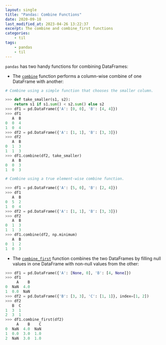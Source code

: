 ```yaml
---
layout: single
title: "Pandas: Combine Functions"
date: 2020-09-18
last_modified_at: 2023-04-26 13:22:37
excerpt: The combine and combine_first functions
categories:
    - til
tags:
    - pandas
    - til
---
```


`pandas` has two handy functions for combining DataFrames:

-   The
    [`combine`](https://pandas.pydata.org/pandas-docs/stable/reference/api/pandas.DataFrame.combine.html)
    function performs a column-wise combine of one DataFrame with another:

```python
# Combine using a simple function that chooses the smaller column.

>>> def take_smaller(s1, s2):
    return s1 if s1.sum() < s2.sum() else s2
>>> df1 = pd.DataFrame({'A': [0, 0], 'B': [4, 4]})
>>> df1
   A  B
0  0  4
1  0  4
>>> df2 = pd.DataFrame({'A': [1, 1], 'B': [3, 3]})
>>> df2
   A  B
0  1  3
1  1  3
>>> df1.combine(df2, take_smaller)
   A  B
0  0  3
1  0  3

# Combine using a true element-wise combine function.

>>> df1 = pd.DataFrame({'A': [5, 0], 'B': [2, 4]})
>>> df1
   A  B
0  5  2
1  0  4
>>> df2 = pd.DataFrame({'A': [1, 1], 'B': [3, 3]})
>>> df2
   A  B
0  1  3
1  1  3
>>> df1.combine(df2, np.minimum)
   A  B
0  1  2
1  0  3
```

-   The
    [`combine_first`](https://pandas.pydata.org/pandas-docs/stable/reference/api/pandas.DataFrame.combine_first.html)
    function combines the two DataFrames by filling null values in one
    DataFrame with non-null values from the other:

```python
>>> df1 = pd.DataFrame({'A': [None, 0], 'B': [4, None]})
>>> df1
     A    B
0  NaN  4.0
1  0.0  NaN
>>> df2 = pd.DataFrame({'B': [3, 3], 'C': [1, 1]}, index=[1, 2])
>>> df2
   B  C
1  3  1
2  3  1
>>> df1.combine_first(df2)
     A    B    C
0  NaN  4.0  NaN
1  0.0  3.0  1.0
2  NaN  3.0  1.0
```

